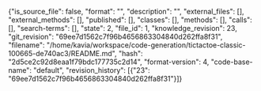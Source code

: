 {"is_source_file": false, "format": "", "description": "", "external_files": [], "external_methods": [], "published": [], "classes": [], "methods": [], "calls": [], "search-terms": [], "state": 2, "file_id": 1, "knowledge_revision": 23, "git_revision": "69ee7d1562c7f96b4656863304840d262ffa8f31", "filename": "/home/kavia/workspace/code-generation/tictactoe-classic-100665-de740ac3/README.md", "hash": "2d5ce2c92d8eaa1f79bdc177735c2d14", "format-version": 4, "code-base-name": "default", "revision_history": [{"23": "69ee7d1562c7f96b4656863304840d262ffa8f31"}]}